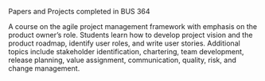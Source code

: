 Papers and Projects completed in BUS 364

A course on the agile project management framework with emphasis on the product owner’s role. Students learn how to develop project vision and the product roadmap, identify user roles, and write user stories. Additional topics include stakeholder identification, chartering, team development, release planning, value assignment, communication, quality, risk, and change management.
